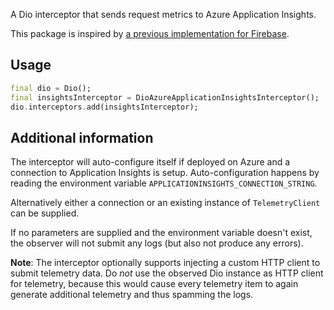 A Dio interceptor that sends request metrics to Azure Application Insights.

This package is inspired by [a previous implementation for Firebase](https://github.com/darkxanter/firebase_performance_dio).

## Usage

```dart
final dio = Dio();
final insightsInterceptor = DioAzureApplicationInsightsInterceptor();
dio.interceptors.add(insightsInterceptor);
```

## Additional information

The interceptor will auto-configure itself if deployed on Azure and a connection to Application Insights is setup. Auto-configuration happens by reading the environment variable `APPLICATIONINSIGHTS_CONNECTION_STRING`.

Alternatively either a connection or an existing instance of `TelemetryClient` can be supplied.

If no parameters are supplied and the environment variable doesn't exist, the observer will not submit any logs (but also not produce any errors).

**Note**: The interceptor optionally supports injecting a custom HTTP client to submit telemetry data. Do *not* use the observed Dio instance as HTTP client for telemetry, because this would cause every telemetry item to again generate additional telemetry and thus spamming the logs.
